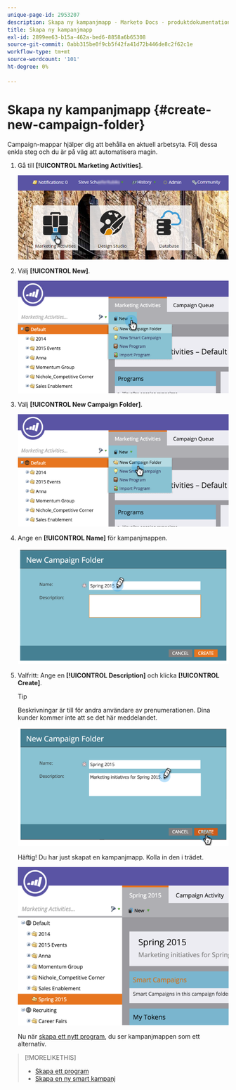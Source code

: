 ```yaml
---
unique-page-id: 2953207
description: Skapa ny kampanjmapp - Marketo Docs - produktdokumentation
title: Skapa ny kampanjmapp
exl-id: 2899ee63-b15a-462a-bed6-8858a6b65308
source-git-commit: 0abb315be0f9cb5f42fa41d72b446de8c2f62c1e
workflow-type: tm+mt
source-wordcount: '101'
ht-degree: 0%

---
```


# Skapa ny kampanjmapp {#create-new-campaign-folder}

Campaign-mappar hjälper dig att behålla en aktuell arbetsyta. Följ dessa enkla steg och du är på väg att automatisera magin.

1. Gå till **[!UICONTROL Marketing Activities]**.

   ![](assets/login-marketing-activities.png)

1. Välj **[!UICONTROL New]**.

   ![](assets/image2015-2-25-7-3a57-3a18.png)

1. Välj **[!UICONTROL New Campaign Folder]**.

   ![](assets/image2015-2-25-7-3a58-3a15.png)

1. Ange en **[!UICONTROL Name]** för kampanjmappen.

   ![](assets/image2015-2-25-8-3a0-3a20.png)

1. Valfritt: Ange en **[!UICONTROL Description]** och klicka **[!UICONTROL Create]**.

   >[!TIP]
   >
   >Beskrivningar är till för andra användare av prenumerationen. Dina kunder kommer inte att se det här meddelandet.

   ![](assets/image2015-2-25-8-3a9-3a3.png)

   Häftig! Du har just skapat en kampanjmapp. Kolla in den i trädet.

   ![](assets/image2015-2-25-8-3a10-3a29.png)

   Nu när [skapa ett nytt program](/help/marketo/product-docs/core-marketo-concepts/programs/creating-programs/create-a-program.md), du ser kampanjmappen som ett alternativ.

>[!MORELIKETHIS]
>
>* [Skapa ett program](/help/marketo/product-docs/core-marketo-concepts/programs/creating-programs/create-a-program.md)
>* [Skapa en ny smart kampanj](/help/marketo/product-docs/core-marketo-concepts/smart-campaigns/creating-a-smart-campaign/create-a-new-smart-campaign.md)
